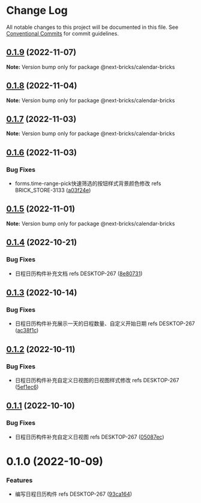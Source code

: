 # Change Log

All notable changes to this project will be documented in this file.
See [Conventional Commits](https://conventionalcommits.org) for commit guidelines.

## [0.1.9](https://github.com/easyops-cn/next-basics/compare/@next-bricks/calendar-bricks@0.1.8...@next-bricks/calendar-bricks@0.1.9) (2022-11-07)

**Note:** Version bump only for package @next-bricks/calendar-bricks





## [0.1.8](https://github.com/easyops-cn/next-basics/compare/@next-bricks/calendar-bricks@0.1.7...@next-bricks/calendar-bricks@0.1.8) (2022-11-04)

**Note:** Version bump only for package @next-bricks/calendar-bricks





## [0.1.7](https://github.com/easyops-cn/next-basics/compare/@next-bricks/calendar-bricks@0.1.6...@next-bricks/calendar-bricks@0.1.7) (2022-11-03)

**Note:** Version bump only for package @next-bricks/calendar-bricks





## [0.1.6](https://github.com/easyops-cn/next-basics/compare/@next-bricks/calendar-bricks@0.1.5...@next-bricks/calendar-bricks@0.1.6) (2022-11-03)


### Bug Fixes

* forms.time-range-pick快速筛选的按钮样式背景颜色修改  refs BRICK_STORE-3133 ([a03f24e](https://github.com/easyops-cn/next-basics/commit/a03f24efe2bf98753c1009aa9fc40ca16299cbb5))





## [0.1.5](https://github.com/easyops-cn/next-basics/compare/@next-bricks/calendar-bricks@0.1.4...@next-bricks/calendar-bricks@0.1.5) (2022-11-01)

**Note:** Version bump only for package @next-bricks/calendar-bricks





## [0.1.4](https://github.com/easyops-cn/next-basics/compare/@next-bricks/calendar-bricks@0.1.3...@next-bricks/calendar-bricks@0.1.4) (2022-10-21)


### Bug Fixes

*  日程日历构件补充文档 refs DESKTOP-267 ([8e80731](https://github.com/easyops-cn/next-basics/commit/8e807310c66e013802d3a7d3497ac2b0bf952b15))





## [0.1.3](https://github.com/easyops-cn/next-basics/compare/@next-bricks/calendar-bricks@0.1.2...@next-bricks/calendar-bricks@0.1.3) (2022-10-14)


### Bug Fixes

*  日程日历构件补充展示一天的日程数量、自定义开始日期 refs DESKTOP-267 ([ac38f1c](https://github.com/easyops-cn/next-basics/commit/ac38f1cb69afceaa14ef4b0b36c7f10887bb0333))





## [0.1.2](https://github.com/easyops-cn/next-basics/compare/@next-bricks/calendar-bricks@0.1.1...@next-bricks/calendar-bricks@0.1.2) (2022-10-11)


### Bug Fixes

*  日程日历构件补充自定义日视图的日视图样式修改 refs DESKTOP-267 ([5ef1ec6](https://github.com/easyops-cn/next-basics/commit/5ef1ec655579beee704b11d01bbdb3d037c7b694))





## [0.1.1](https://github.com/easyops-cn/next-basics/compare/@next-bricks/calendar-bricks@0.1.0...@next-bricks/calendar-bricks@0.1.1) (2022-10-10)


### Bug Fixes

*  日程日历构件补充自定义日视图 refs DESKTOP-267 ([05087ec](https://github.com/easyops-cn/next-basics/commit/05087eceb4786680e3802a0b92a81bba7457a566))





# 0.1.0 (2022-10-09)


### Features

*  编写日程日历构件 refs DESKTOP-267 ([93ca164](https://github.com/easyops-cn/next-basics/commit/93ca1642994994b22762340b966e8659c72c778a))
